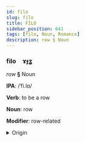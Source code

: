 ```yaml
---
id: filo
slug: filo
title: FİLO
sidebar_position: 641
tags: [filo, Noun, Romance]
description: row § Noun
---
```


### filo&emsp;<span kind="abugida">ɤɟʓ</span>

*row* **§** Noun

**IPA**: /ˈfi.lɑ/

**Verb**: to be a row

**Noun**: row

**Modifier**: row-related

<details>
    <summary>Origin</summary>
    Italian fila /ˈfi.la/<br/>
    <em>Romance Language Family</em>
</details>